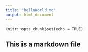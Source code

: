 ```yaml
---
title: "helloWorld.md"
output: html_document
---
```


```{r setup, include=FALSE}
knitr::opts_chunk$set(echo = TRUE)
```

## This is a markdown file